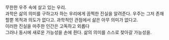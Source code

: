 무한한 우주 속에 살고 있는 우리. <br>
과학은 삶의 의미를 구하고자 하는 우리에게 끔찍한 진실을 알려준다. 우주는 그저 존재할뿐 목적과 의도가 없다고. 과학적인 관점에서 삶은 아무 의미가 없다고.<br>
이러한 진실을 마주한 인간은 고독하고 외롭다<br>
그러나 동시에 새로운 가능성을 손에 쥔다. 삶의 의미를 스스로 찾아갈 가능성을.
